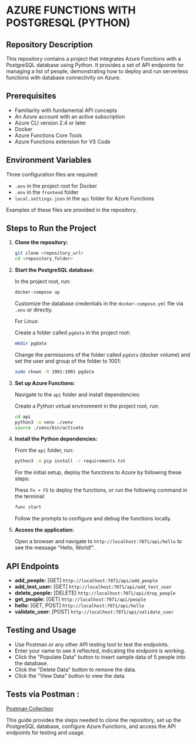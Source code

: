 # AZURE FUNCTIONS WITH POSTGRESQL (PYTHON)

## Repository Description

This repository contains a project that integrates Azure Functions with a PostgreSQL database using Python. It provides a set of API endpoints for managing a list of people, demonstrating how to deploy and run serverless functions with database connectivity on Azure. 

## Prerequisites

- Familiarity with fundamental API concepts
- An Azure account with an active subscription
- Azure CLI version 2.4 or later
- Docker
- Azure Functions Core Tools
- Azure Functions extension for VS Code

## Environment Variables

Three configuration files are required:

- `.env` in the project root for Docker
- `.env` in the `frontend` folder
- `local.settings.json` in the `api` folder for Azure Functions

Examples of these files are provided in the repository.

## Steps to Run the Project

1. **Clone the repository:**

   ```bash
   git clone <repository_url>
   cd <repository_folder>
   ```

2. **Start the PostgreSQL database:**

   In the project root, run:

   ```bash
   docker-compose up
   ```

   Customize the database credentials in the `docker-compose.yml` file via `.env` or directly.

   For Linux:

   Create a folder called `pgdata` in the project root:

   ```bash
   mkdir pgdata
   ```

   Change the permissions of the folder called `pgdata` (docker volume) and set the user and group of the folder to 1001:

   ```bash
   sudo chown -R 1001:1001 pgdata
   ```

3. **Set up Azure Functions:**

   Navigate to the `api` folder and install dependencies:

   Create a Python virtual environment in the project root, run:

   ```bash
   cd api
   python3 -m venv ./venv
   source ./venv/bin/activate
   ```

4. **Install the Python dependencies:**

   From the `api` folder, run:

   ```bash
   python3 -m pip install -r requirements.txt
   ```

   For the initial setup, deploy the functions to Azure by following these steps:

   Press `Fn + F5` to deploy the functions, or run the following command in the terminal:

   ```bash
   func start
   ```

   Follow the prompts to configure and debug the functions locally.

5. **Access the application:**

   Open a browser and navigate to `http://localhost:7071/api/hello` to see the message "Hello, World!".

## API Endpoints

- **add_people:** [GET] `http://localhost:7071/api/add_people`
- **add_test_user:** [GET] `http://localhost:7071/api/add_test_user`
- **delete_people:** [DELETE] `http://localhost:7071/api/drop_people`
- **get_people:** [GET] `http://localhost:7071/api/people`
- **hello:** [GET, POST] `http://localhost:7071/api/hello`
- **validate_user:** [POST] `http://localhost:7071/api/validate_user`

## Testing and Usage

- Use Postman or any other API testing tool to test the endpoints.
- Enter your name to see it reflected, indicating the endpoint is working.
- Click the "Populate Data" button to insert sample data of 5 people into the database.
- Click the "Delete Data" button to remove the data.
- Click the "View Data" button to view the data.

## Tests via Postman :
[Postman Collection](https://elements.getpostman.com/redirect?entityId=27211746-2b090b22-f910-4ec4-8b28-3e5648894f6a&entityType=collection)

This guide provides the steps needed to clone the repository, set up the PostgreSQL database, configure Azure Functions, and access the API endpoints for testing and usage.

